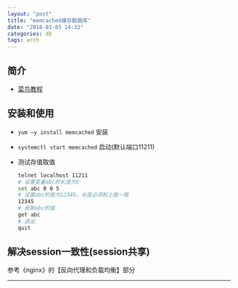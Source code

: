 ```yaml
---
layout: "post"
title: "memcached缓存数据库"
date: "2018-03-03 14:32"
categories: db
tags: arch
---
```


## 简介

- [菜鸟教程](http://www.runoob.com/memcached/memcached-tutorial.html)

## 安装和使用

- `yum –y install memcached` 安装
- `systemctl start memcached` 启动(默认端口11211)
- 测试存值取值

    ```bash
    telnet localhost 11211
    # 设置变量abc的长度为5
    set abc 0 0 5
    # 设置abc的值为12345，长度必须和上面一致
    12345
    # 获取abc的值
    get abc
    # 退出
    quit
    ```

## 解决session一致性(session共享)

参考《nginx》的【反向代理和负载均衡】部分










---